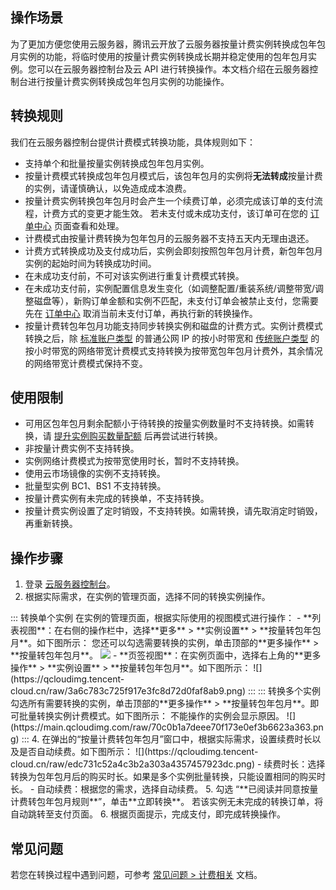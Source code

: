 ## 操作场景

为了更加方便您使用云服务器，腾讯云开放了云服务器按量计费实例转换成包年包月实例的功能，将临时使用的按量计费实例转换成长期并稳定使用的包年包月实例。您可以在云服务器控制台及云 API 进行转换操作。本文档介绍在云服务器控制台进行按量计费实例转换成包年包月实例的功能操作。

## 转换规则
我们在云服务器控制台提供计费模式转换功能，具体规则如下：
- 支持单个和批量按量实例转换成包年包月实例。
- 按量计费模式转换成包年包月模式后，该包年包月的实例将**无法转成**按量计费的实例，请谨慎确认，以免造成成本浪费。
- 按量计费实例转换包年包月时会产生一个续费订单，必须完成该订单的支付流程，计费方式的变更才能生效。
若未支付或未成功支付，该订单可在您的 [订单中心](https://console.cloud.tencent.com/deal) 页面查看和处理。
- 计费模式由按量计费转换为包年包月的云服务器不支持五天内无理由退还。
- 计费方式转换成功及支付成功后，实例会即刻按照包年包月计费，新包年包月实例的起始时间为转换成功时间。
- 在未成功支付前，不可对该实例进行重复计费模式转换。
- 在未成功支付前，实例配置信息发生变化（如调整配置/重装系统/调整带宽/调整磁盘等），新购订单金额和实例不匹配，未支付订单会被禁止支付，您需要先在 [订单中心](https://console.cloud.tencent.com/deal) 取消当前未支付订单，再执行新的转换操作。
- 按量计费转包年包月功能支持同步转换实例和磁盘的计费方式。实例计费模式转换之后，除 [标准账户类型](https://cloud.tencent.com/document/product/1199/49090) 的普通公网 IP 的按小时带宽和 [传统账户类型](https://cloud.tencent.com/document/product/1199/49090) 的按小时带宽的网络带宽计费模式支持转换为按带宽包年包月计费外，其余情况的网络带宽计费模式保持不变。

## 使用限制

- 可用区包年包月剩余配额小于待转换的按量实例数量时不支持转换。如需转换，请 [提升实例购买数量配额](https://cloud.tencent.com/document/product/213/55240) 后再尝试进行转换。
- 非按量计费实例不支持转换。
- 实例网络计费模式为按带宽使用时长，暂时不支持转换。
- 使用云市场镜像的实例不支持转换。
- 批量型实例 BC1、BS1 不支持转换。
- 按量计费实例有未完成的转换单，不支持转换。
- 按量计费实例设置了定时销毁，不支持转换。如需转换，请先取消定时销毁，再重新转换。


## 操作步骤
	
1. 登录 [云服务器控制台](https://console.cloud.tencent.com/cvm/index)。
2. 根据实际需求，在实例的管理页面，选择不同的转换实例操作。
<dx-tabs>
::: 转换单个实例
在实例的管理页面，根据实际使用的视图模式进行操作：
  - **列表视图**：在右侧的操作栏中，选择**更多** > **实例设置** > **按量转包年包月**。如下图所示：
<dx-alert infotype="explain" title="">
您还可以勾选需要转换的实例，单击顶部的**更多操作** > **按量转包年包月**。
</dx-alert> <img src="https://main.qcloudimg.com/raw/36b2ba5f4c10563066558a22eff41d3d.png"></img>
  - **页签视图**：在实例页面中，选择右上角的**更多操作** > **实例设置** > **按量转包年包月**。如下图所示：
   ![](https://qcloudimg.tencent-cloud.cn/raw/3a6c783c725f917e3fc8d72d0faf8ab9.png)
:::
::: 转换多个实例
勾选所有需要转换的实例，单击顶部的**更多操作** > **按量转包年包月**。即可批量转换实例计费模式。如下图所示：
不能操作的实例会显示原因。
![](https://main.qcloudimg.com/raw/70c0b1a7deee70f173e0ef3b6623a363.png)
:::
</dx-tabs>
4. 在弹出的“按量计费转包年包月”窗口中，根据实际需求，设置续费时长以及是否自动续费。如下图所示：
![](https://qcloudimg.tencent-cloud.cn/raw/edc731c52a4c3b2a303a4357457923dc.png)
	- 续费时长：选择转换为包年包月后的购买时长。如果是多个实例批量转换，只能设置相同的购买时长。
	- 自动续费：根据您的需求，选择自动续费。
5. 勾选 “**已阅读并同意按量计费转包年包月规则**”，单击**立即转换**。
若该实例无未完成的转换订单，将自动跳转至支付页面。
6. 根据页面提示，完成支付，即完成转换操作。

## 常见问题

若您在转换过程中遇到问题，可参考 [常见问题 > 计费相关](https://cloud.tencent.com/document/product/213/17283) 文档。
